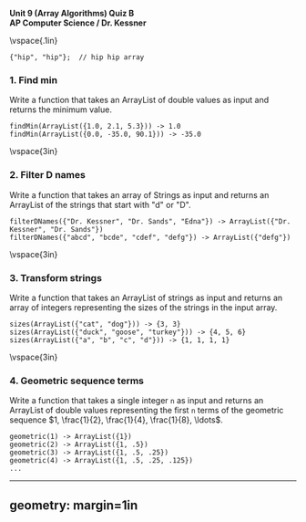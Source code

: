 __Unit 9 (Array Algorithms) Quiz B__  
__AP Computer Science / Dr. Kessner__  

\vspace{.1in}

```
{"hip", "hip"};  // hip hip array
```

### 1.  Find min

Write a function that takes an ArrayList of double values as input and returns
the minimum value.

```
findMin(ArrayList({1.0, 2.1, 5.3})) -> 1.0
findMin(ArrayList({0.0, -35.0, 90.1})) -> -35.0
```


\vspace{3in}


### 2.  Filter D names

Write a function that takes an array of Strings as input and returns an
ArrayList of the strings that start with "d" or "D".

```
filterDNames({"Dr. Kessner", "Dr. Sands", "Edna"}) -> ArrayList({"Dr. Kessner", "Dr. Sands"})
filterDNames({"abcd", "bcde", "cdef", "defg"}) -> ArrayList({"defg"})
```
\vspace{3in}


### 3.  Transform strings

Write a function that takes an ArrayList of strings as input and returns an
array of integers representing the sizes of the strings in the input array.

```
sizes(ArrayList({"cat", "dog"})) -> {3, 3}
sizes(ArrayList({"duck", "goose", "turkey"})) -> {4, 5, 6}
sizes(ArrayList({"a", "b", "c", "d"})) -> {1, 1, 1, 1}
```

\vspace{3in}

### 4.  Geometric sequence terms

Write a function that takes a single integer `n` as input and returns an
ArrayList of double values representing the first `n` terms of the geometric
sequence $1, \frac{1}{2}, \frac{1}{4}, \frac{1}{8}, \ldots$.

```
geometric(1) -> ArrayList({1})
geometric(2) -> ArrayList({1, .5})
geometric(3) -> ArrayList({1, .5, .25})
geometric(4) -> ArrayList({1, .5, .25, .125})
...
```


---
geometry: margin=1in
---


